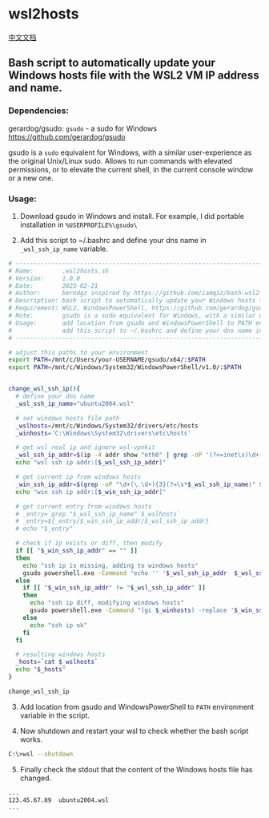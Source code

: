 # wsl2hosts
[中文文档](README-CN.md)
## Bash script to automatically update your Windows hosts file with the WSL2 VM IP address and name.

### Dependencies:
gerardog/gsudo: `gsudo` - a sudo for Windows https://github.com/gerardog/gsudo

gsudo is a `sudo` equivalent for Windows, with a similar user-experience as the original Unix/Linux sudo. Allows to run commands with elevated permissions, or to elevate the current shell, in the current console window or a new one.

### Usage:
1. Download gsudo in Windows and install. For example, I did portable installation in `%USERPROFILE%\gsudo\`

2. Add this script to ~/.bashrc and define your dns name in `_wsl_ssh_ip_name` variable.

```bash
# --------------------------------------------------------------------------------------------------
# Name:        .wsl2hosts.sh
# Version:     1.0.0
# Date:        2023-02-21
# Author:      berndgz inspired by https://github.com/iamqiz/bash-wsl2-host
# Description: bash script to automatically update your Windows hosts file with the WSL2 VM IP addr.
# Requirement: WSL2, WindowsPowerShell, https://github.com/gerardog/gsudo, elevated privileges.
# Note:        gsudo is a sudo equivalent for Windows, with a similar user-experience.
# Usage:       add location from gsudo and WindowsPowerShell to PATH environment variable.
#              add this script to ~/.bashrc and define your dns name in '_wsl_ssh_ip_name' variable.
# --------------------------------------------------------------------------------------------------

# adjust this paths to your environment
export PATH=/mnt/c/Users/your-USERNAME/gsudo/x64/:$PATH
export PATH=/mnt/c/Windows/System32/WindowsPowerShell/v1.0/:$PATH


change_wsl_ssh_ip(){
  # define your dns name
  _wsl_ssh_ip_name="ubuntu2004.wsl"

  # set windows hosts file path
  _wslhosts=/mnt/c/Windows/System32/drivers/etc/hosts
  _winhosts='C:\Windows\System32\drivers\etc\hosts'

  # get wsl real ip and ignore wsl-vpnkit
  _wsl_ssh_ip_addr=$(ip -4 addr show "eth0" | grep -oP '(?<=inet\s)\d+(\.\d+){3}' | head -1)
  echo "wsl ssh ip addr:[$_wsl_ssh_ip_addr]"

  # get current ip from windows hosts
  _win_ssh_ip_addr=$(grep -oP "\d+(\.\d+){3}(?=\s*$_wsl_ssh_ip_name)" $_wslhosts)
  echo "win ssh ip addr:[$_win_ssh_ip_addr]"

  # get current entry from windows hosts
  # _entry=`grep "$_wsl_ssh_ip_name" $_wslhosts`
  # _entry=${_entry/$_win_ssh_ip_addr/$_wsl_ssh_ip_addr}
  # echo "$_entry"

  # check if ip exists or diff, then modify
  if [[ "$_win_ssh_ip_addr" == "" ]]
  then
    echo "ssh ip is missing, adding to windows hosts"
    gsudo powershell.exe -Command "echo '' '$_wsl_ssh_ip_addr  $_wsl_ssh_ip_name' | out-file -encoding ASCII $_winhosts -append"
  else
    if [[ "$_win_ssh_ip_addr" != "$_wsl_ssh_ip_addr" ]]
    then
      echo "ssh ip diff, modifying windows hosts"
      gsudo powershell.exe -Command "(gc $_winhosts) -replace '$_win_ssh_ip_addr', '$_wsl_ssh_ip_addr' | out-file -encoding ASCII $_winhosts"
    else
      echo "ssh ip ok"
    fi
  fi

  # resulting windows hosts
  _hosts=`cat $_wslhosts`
  echo "$_hosts"
}

change_wsl_ssh_ip

```

3. Add location from gsudo and WindowsPowerShell to `PATH` environment variable in the script.

4. Now shutdown and restart your wsl to check whether the bash script works.
```bash
C:\>wsl --shutdown
```

5. Finally check the stdout that the content of the Windows hosts file has changed.
```bash
...
123.45.67.89  ubuntu2004.wsl 
...
```

